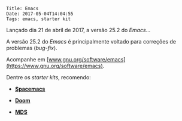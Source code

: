     Title: Emacs
    Date: 2017-05-04T14:04:55
    Tags: emacs, starter kit

Lançado dia 21 de abril de 2017, a versão 25.2 do *Emacs*...

<!-- more -->

A versão 25.2 do _Emacs_ é principalmente voltado para correções de problemas (_bug-fix_).

Acompanhe em [www.gnu.org/software/emacs](https://www.gnu.org/software/emacs).

Dentre os _starter kits_, recomendo:

 * [**Spacemacs**](https://github.com/syl20bnr/spacemacs)

 * [**Doom**](https://github.com/hlissner/.emacs.d)

 * [**MDS**](https://github.com/mdssjc/mds-emacs)
